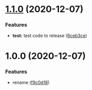 # [1.1.0](https://github.com/cm-workspace/locale/compare/v1.0.0...v1.1.0) (2020-12-07)


### Features

* **test:** test code to release ([6ceb3ce](https://github.com/cm-workspace/locale/commit/6ceb3ce1cb29927620493e8767f8b57079846b35))

# 1.0.0 (2020-12-07)


### Features

* rename ([f9c0d18](https://github.com/cm-workspace/locale/commit/f9c0d1838e77ad5417888346aed8382942b1d14e))
